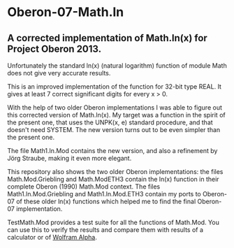 # Oberon-07-Math.ln
## A corrected implementation of Math.ln(x) for Project Oberon 2013.

Unfortunately the standard ln(x) (natural logarithm) function of module Math does not give very accurate results.

This is an improved implementation of the function for 32-bit type REAL. It gives at least 7 correct significant digits for every x > 0.

With the help of two older Oberon implementations I was able to figure out this corrected version of Math.ln(x). My target was a function in the spirit of the present one, that uses the UNPK(x, e) standard procedure, and that doesn't need SYSTEM. The new version turns out to be even simpler than the present one.

The file Math1.ln.Mod contains the new version, and also a refinement by Jörg Straube, making it even more elegant.

This repository also shows the two older Oberon implementations: the files Math.Mod.Griebling and Math.ModETH3 contain the ln(x) function in their complete Oberon (1990) Math.Mod context. The files Math1.ln.Mod.Griebling and Math1.ln.Mod.ETH3 contain my ports to Oberon-07 of these older ln(x) functions which helped me to find the final Oberon-07 implementation.

TestMath.Mod provides a test suite for all the functions of Math.Mod. You can use this to verify the results and compare them with results of a calculator or of [Wolfram Alpha](https://www.wolframalpha.com).
